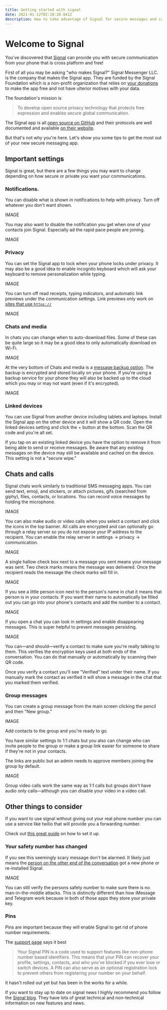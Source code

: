```yaml
---
title: Getting started with signal
date: 2021-01-12T02:18:20.041Z
description: How to take advantage of Signal for secure messages and calls
---
```

# Welcome to Signal
You've discovered that [Signal](https://signal.org/) can provide you with secure communication from your phone that is cross platform and free!

First of all you may be asking "who makes Signal?"
Signal Messenger LLC. is the company that makes the Signal app.
They are funded by the Signal Foundation which is a non-profit organization that relies on [your donations](https://signal.org/donate/) to make the app free and not have ulterior motives with your data.

The foundation's mission is

> To develop open source privacy technology that protects free expression and enables secure global communication.

The Signal app is all [open source on GitHub](https://github.com/signalapp) and their protocols are well documented and available [on their website](https://signal.org/docs/).

But that's not why you're here.
Let's show you some tips to get the most out of your new secure messaging app.

## Important settings
Signal is great, but there are a few things you may want to change depending on how secure or private you want your communications.

### Notifications.

You can disable what is shown in notifications to help with privacy.
Turn off whatever you don't want shown.

IMAGE

You may also want to disable the notification you get when one of your contacts join Signal.
Especially ad the rapid pace people are joining.

IMAGE

### Privacy

You can set the Signal app to lock when your phone locks under privacy.
It may also be a good idea to enable incognito keyboard which will ask your keyboard to remove personalization while typing.

IMAGE

You can turn off read receipts, typing indicators, and automatic link previews under the communication settings.
Link previews only work on [sites that use `https://`](https://support.signal.org/hc/en-us/articles/360022474332-Link-Previews)

IMAGE

### Chats and media

In chats you can change when to auto-download files.
Some of these can be quite large so it may be a good idea to only automatically download on Wi-Fi.

IMAGE

At the very bottom of Chats and media is a [message backup option](https://support.signal.org/hc/en-us/articles/360007059752-Backup-and-Restore-Messages).
The backup is encrypted and stored locally on your phone.
If you're using a backup service for your phone they will also be backed up to the cloud which you may or may not want (even if it's encrypted).

IMAGE

### Linked devices

You can use Signal from another device including tablets and laptops.
Install the Signal app on the other device and it will show a QR code.
Open the linked devices setting and click the + button at the bottom.
Scan the QR code and you're all set.

If you tap on an existing linked device you have the option to remove it from being able to send or receive messages.
Be aware that any existing messages on the device may still be available and cached on the device.
This setting is not a "secure wipe."

## Chats and calls
Signal chats work similarly to traditional SMS messaging apps.
You can send text, emoji, and stickers, or attach pictures, gifs (searched from giphy), files, contacts, or locations.
You can record voice messages by holding the microphone.

IMAGE

You can also make audio or video calls when you select a contact and click the icons in the top banner.
All calls are encrypted and can optionally go through a relay server so you do not expose your IP address to the recipient.
You can enable the relay server in settings -> privacy -> communication.

IMAGE

A single hallow check box next to a message you sent means your message was sent.
Two check marks means the message was delivered.
Once the recipient reads the message the check marks will fill in.

IMAGE

If you see a little person icon next to the person's name in chat it means that person is in your contacts.
If you want their name to automatically be filled out you can go into your phone's contacts and add the number to a contact.

IMAGE

If you open a chat you can look in settings and enable disappearing messages.
This is super helpful to prevent messages persisting.

IMAGE

You can—and should—verify a contact to make sure you're really talking to them.
This verifies the encryption keys used at both ends of the conversation.
You can do that manually or automatically by scanning their QR code.

Once you verify a contact you'll see "Verified" text under their name.
If you manually mark the contact as verified it will show a message in the chat that you marked them verified.

### Group messages
You can create a group message from the main screen clicking the pencil and then "New group."

IMAGE

Add contacts to the group and you're ready to go.

You have similar settings to 1:1 chats but you also can change who can invite people to the group or make a group link easier for someone to share if they're not in your contacts.

The links are public but an admin needs to approve members joining the group by default.

IMAGE

Group video calls work the same way as 1:1 calls but groups don't have audio only calls—although you can disable your video in a video call.

## Other things to consider
If you want to use signal without giving out your real phone number you can use a service like twilio that will provide you a forwarding number.

Check out [this great guide](https://mshelton.medium.com/using-signal-without-giving-your-phone-number-3a575580f652) on how to set it up.

### Your safety number has changed
If you see this seemingly scary message don't be alarmed.
It likely just means the [person on the other end of the conversation](https://support.signal.org/hc/en-us/articles/360007060632-What-is-a-safety-number-and-why-do-I-see-that-it-changed-) got a new phone or re-installed Signal.

IMAGE

You can still verify the persons safety number to make sure there is no man-in-the-middle attacks.
This is distinctly different than how iMessage and Telegram work because in both of those apps they store your private key.

### Pins
Pins are important because they will enable Signal to get rid of phone number requirements.

The [support page](https://support.signal.org/hc/en-us/articles/360007059792-Signal-PIN) says it best
>Your Signal PIN is a code used to support features like non-phone number based identifiers. This means that your PIN can recover your profile, settings, contacts, and who you’ve blocked if you ever lose or switch devices. A PIN can also serve as an optional registration lock to prevent others from registering your number on your behalf.

It hasn't rolled out yet but has been in the works for a while.

If you want to stay up to date on signal news I highly recommend you follow the [Signal blog](https://signal.org/blog/).
They have lots of great technical and non-technical information on new features and news.
